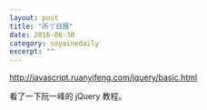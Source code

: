 ```yaml
---
layout: post
title: "所丫日报" 
date: 2016-06-30 
category: soyainedaily 
excerpt: ""
---
```


http://javascript.ruanyifeng.com/jquery/basic.html

看了一下阮一峰的 jQuery 教程。